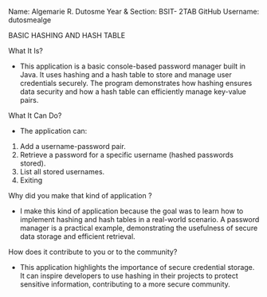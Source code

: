 Name: Algemarie R. Dutosme          Year & Section: BSIT- 2TAB
GitHub Username: dutosmealge

BASIC HASHING AND HASH TABLE

What It Is?
-	This application is a basic console-based password manager built in Java. It uses hashing and a hash table to store and manage user credentials securely. The program demonstrates how hashing ensures data security and how a hash table can efficiently manage key-value pairs.

What It Can Do?
-	The application can:
1.	Add a username-password pair.
2.	Retrieve a password for a specific username (hashed passwords stored).
3.	List all stored usernames.
4.	Exiting

Why did you make that kind of application ?
-	I make this kind of application because the goal was to learn how to implement hashing and hash tables in a real-world scenario. A password manager is a practical example, demonstrating the usefulness of secure data storage and efficient retrieval.

How does it contribute to you or to the community?
-	 This application highlights the importance of secure credential storage. It can inspire developers to use hashing in their projects to protect sensitive information, contributing to a more secure community.

